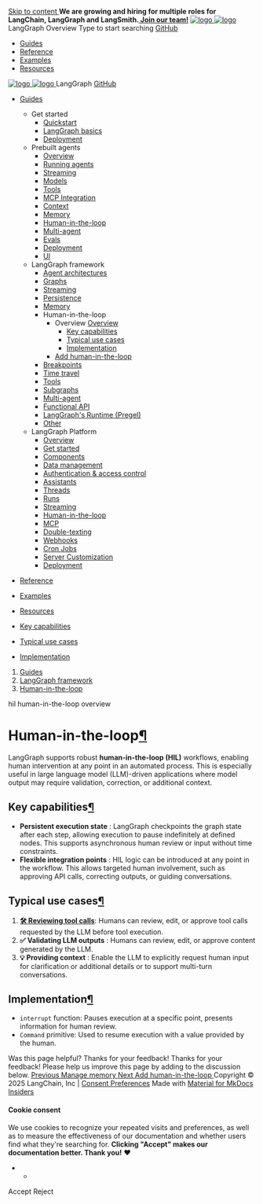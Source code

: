 [ Skip to content ](https://langchain-ai.github.io/langgraph/concepts/human_in_the_loop/#human-in-the-loop)
**We are growing and hiring for multiple roles for LangChain, LangGraph and LangSmith.[ Join our team!](https://www.langchain.com/careers)**
[ ![logo](https://langchain-ai.github.io/langgraph/static/wordmark_dark.svg) ![logo](https://langchain-ai.github.io/langgraph/static/wordmark_light.svg) ](https://langchain-ai.github.io/langgraph/ "LangGraph")
LangGraph 
Overview 
[ ](https://langchain-ai.github.io/langgraph/concepts/human_in_the_loop/?q= "Share")
Type to start searching
[ GitHub  ](https://github.com/langchain-ai/langgraph "Go to repository")
  * [ Guides ](https://langchain-ai.github.io/langgraph/)
  * [ Reference ](https://langchain-ai.github.io/langgraph/reference/)
  * [ Examples ](https://langchain-ai.github.io/langgraph/tutorials/rag/langgraph_agentic_rag/)
  * [ Resources ](https://langchain-ai.github.io/langgraph/concepts/faq/)


[ ![logo](https://langchain-ai.github.io/langgraph/static/wordmark_dark.svg) ![logo](https://langchain-ai.github.io/langgraph/static/wordmark_light.svg) ](https://langchain-ai.github.io/langgraph/ "LangGraph") LangGraph 
[ GitHub  ](https://github.com/langchain-ai/langgraph "Go to repository")
  * [ Guides  ](https://langchain-ai.github.io/langgraph/)
    * Get started 
      * [ Quickstart  ](https://langchain-ai.github.io/langgraph/agents/agents/)
      * [ LangGraph basics  ](https://langchain-ai.github.io/langgraph/concepts/why-langgraph/)
      * [ Deployment  ](https://langchain-ai.github.io/langgraph/tutorials/deployment/)
    * Prebuilt agents 
      * [ Overview  ](https://langchain-ai.github.io/langgraph/agents/overview/)
      * [ Running agents  ](https://langchain-ai.github.io/langgraph/agents/run_agents/)
      * [ Streaming  ](https://langchain-ai.github.io/langgraph/agents/streaming/)
      * [ Models  ](https://langchain-ai.github.io/langgraph/agents/models/)
      * [ Tools  ](https://langchain-ai.github.io/langgraph/agents/tools/)
      * [ MCP Integration  ](https://langchain-ai.github.io/langgraph/agents/mcp/)
      * [ Context  ](https://langchain-ai.github.io/langgraph/agents/context/)
      * [ Memory  ](https://langchain-ai.github.io/langgraph/agents/memory/)
      * [ Human-in-the-loop  ](https://langchain-ai.github.io/langgraph/agents/human-in-the-loop/)
      * [ Multi-agent  ](https://langchain-ai.github.io/langgraph/agents/multi-agent/)
      * [ Evals  ](https://langchain-ai.github.io/langgraph/agents/evals/)
      * [ Deployment  ](https://langchain-ai.github.io/langgraph/agents/deployment/)
      * [ UI  ](https://langchain-ai.github.io/langgraph/agents/ui/)
    * LangGraph framework 
      * [ Agent architectures  ](https://langchain-ai.github.io/langgraph/concepts/agentic_concepts/)
      * [ Graphs  ](https://langchain-ai.github.io/langgraph/concepts/low_level/)
      * [ Streaming  ](https://langchain-ai.github.io/langgraph/concepts/streaming/)
      * [ Persistence  ](https://langchain-ai.github.io/langgraph/concepts/persistence/)
      * [ Memory  ](https://langchain-ai.github.io/langgraph/concepts/memory/)
      * Human-in-the-loop 
        * Overview  [ Overview  ](https://langchain-ai.github.io/langgraph/concepts/human_in_the_loop/)
          * [ Key capabilities  ](https://langchain-ai.github.io/langgraph/concepts/human_in_the_loop/#key-capabilities)
          * [ Typical use cases  ](https://langchain-ai.github.io/langgraph/concepts/human_in_the_loop/#typical-use-cases)
          * [ Implementation  ](https://langchain-ai.github.io/langgraph/concepts/human_in_the_loop/#implementation)
        * [ Add human-in-the-loop  ](https://langchain-ai.github.io/langgraph/how-tos/human_in_the_loop/add-human-in-the-loop/)
      * [ Breakpoints  ](https://langchain-ai.github.io/langgraph/concepts/breakpoints/)
      * [ Time travel  ](https://langchain-ai.github.io/langgraph/concepts/time-travel/)
      * [ Tools  ](https://langchain-ai.github.io/langgraph/concepts/tools/)
      * [ Subgraphs  ](https://langchain-ai.github.io/langgraph/concepts/subgraphs/)
      * [ Multi-agent  ](https://langchain-ai.github.io/langgraph/concepts/multi_agent/)
      * [ Functional API  ](https://langchain-ai.github.io/langgraph/concepts/functional_api/)
      * [ LangGraph's Runtime (Pregel)  ](https://langchain-ai.github.io/langgraph/concepts/pregel/)
      * [ Other  ](https://langchain-ai.github.io/langgraph/how-tos/async/)
    * LangGraph Platform 
      * [ Overview  ](https://langchain-ai.github.io/langgraph/concepts/langgraph_platform/)
      * [ Get started  ](https://langchain-ai.github.io/langgraph/tutorials/langgraph-platform/local-server/)
      * [ Components  ](https://langchain-ai.github.io/langgraph/concepts/langgraph_components/)
      * [ Data management  ](https://langchain-ai.github.io/langgraph/cloud/deployment/semantic_search/)
      * [ Authentication & access control  ](https://langchain-ai.github.io/langgraph/concepts/auth/)
      * [ Assistants  ](https://langchain-ai.github.io/langgraph/concepts/assistants/)
      * [ Threads  ](https://langchain-ai.github.io/langgraph/cloud/concepts/threads/)
      * [ Runs  ](https://langchain-ai.github.io/langgraph/cloud/concepts/runs/)
      * [ Streaming  ](https://langchain-ai.github.io/langgraph/cloud/concepts/streaming/)
      * [ Human-in-the-loop  ](https://langchain-ai.github.io/langgraph/cloud/how-tos/human_in_the_loop_breakpoint/)
      * [ MCP  ](https://langchain-ai.github.io/langgraph/concepts/server-mcp/)
      * [ Double-texting  ](https://langchain-ai.github.io/langgraph/concepts/double_texting/)
      * [ Webhooks  ](https://langchain-ai.github.io/langgraph/cloud/concepts/webhooks/)
      * [ Cron Jobs  ](https://langchain-ai.github.io/langgraph/cloud/concepts/cron_jobs/)
      * [ Server Customization  ](https://langchain-ai.github.io/langgraph/how-tos/http/custom_lifespan/)
      * [ Deployment  ](https://langchain-ai.github.io/langgraph/concepts/deployment_options/)
  * [ Reference  ](https://langchain-ai.github.io/langgraph/reference/)
  * [ Examples  ](https://langchain-ai.github.io/langgraph/tutorials/rag/langgraph_agentic_rag/)
  * [ Resources  ](https://langchain-ai.github.io/langgraph/concepts/faq/)


  * [ Key capabilities  ](https://langchain-ai.github.io/langgraph/concepts/human_in_the_loop/#key-capabilities)
  * [ Typical use cases  ](https://langchain-ai.github.io/langgraph/concepts/human_in_the_loop/#typical-use-cases)
  * [ Implementation  ](https://langchain-ai.github.io/langgraph/concepts/human_in_the_loop/#implementation)


  1. [ Guides  ](https://langchain-ai.github.io/langgraph/)
  2. [ LangGraph framework  ](https://langchain-ai.github.io/langgraph/concepts/agentic_concepts/)
  3. [ Human-in-the-loop  ](https://langchain-ai.github.io/langgraph/concepts/human_in_the_loop/)

hil human-in-the-loop overview [ ](https://github.com/langchain-ai/langgraph/edit/main/docs/docs/concepts/human_in_the_loop.md "Edit this page")
# Human-in-the-loop[¶](https://langchain-ai.github.io/langgraph/concepts/human_in_the_loop/#human-in-the-loop "Permanent link")
LangGraph supports robust **human-in-the-loop (HIL)** workflows, enabling human intervention at any point in an automated process. This is especially useful in large language model (LLM)-driven applications where model output may require validation, correction, or additional context.
## Key capabilities[¶](https://langchain-ai.github.io/langgraph/concepts/human_in_the_loop/#key-capabilities "Permanent link")
  * **Persistent execution state** : LangGraph checkpoints the graph state after each step, allowing execution to pause indefinitely at defined nodes. This supports asynchronous human review or input without time constraints.
  * **Flexible integration points** : HIL logic can be introduced at any point in the workflow. This allows targeted human involvement, such as approving API calls, correcting outputs, or guiding conversations.


## Typical use cases[¶](https://langchain-ai.github.io/langgraph/concepts/human_in_the_loop/#typical-use-cases "Permanent link")
  1. [**🛠️ Reviewing tool calls**](https://langchain-ai.github.io/langgraph/how-tos/human_in_the_loop/add-human-in-the-loop/#review-tool-calls): Humans can review, edit, or approve tool calls requested by the LLM before tool execution.
  2. **✅ Validating LLM outputs** : Humans can review, edit, or approve content generated by the LLM.
  3. **💡 Providing context** : Enable the LLM to explicitly request human input for clarification or additional details or to support multi-turn conversations.


## Implementation[¶](https://langchain-ai.github.io/langgraph/concepts/human_in_the_loop/#implementation "Permanent link")
  * `interrupt` function: Pauses execution at a specific point, presents information for human review.
  * `Command` primitive: Used to resume execution with a value provided by the human.

Was this page helpful? 
Thanks for your feedback! 
Thanks for your feedback! Please help us improve this page by adding to the discussion below. 
[ Previous  Manage memory  ](https://langchain-ai.github.io/langgraph/how-tos/memory/) [ Next  Add human-in-the-loop  ](https://langchain-ai.github.io/langgraph/how-tos/human_in_the_loop/add-human-in-the-loop/)
Copyright © 2025 LangChain, Inc | [Consent Preferences](https://langchain-ai.github.io/langgraph/concepts/human_in_the_loop/#__consent)
Made with [ Material for MkDocs Insiders ](https://squidfunk.github.io/mkdocs-material/)
[ ](https://langchain-ai.github.io/langgraphjs/ "langchain-ai.github.io") [ ](https://github.com/langchain-ai/langgraph "github.com") [ ](https://twitter.com/LangChainAI "twitter.com")
#### Cookie consent
We use cookies to recognize your repeated visits and preferences, as well as to measure the effectiveness of our documentation and whether users find what they're searching for. **Clicking "Accept" makes our documentation better. Thank you!** ❤️
  *   * 

Accept Reject
